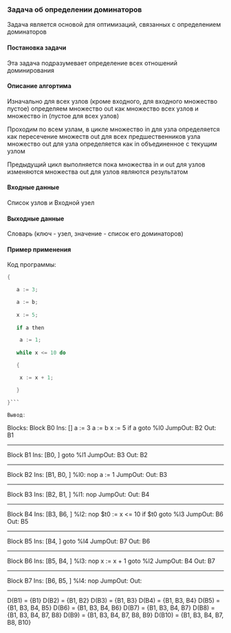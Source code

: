 ### Задача об определении доминаторов

Задача является основой для оптимизаций, связанных с определением доминаторов

#### Постановка задачи

Эта задача подразумевает определение всех отношений доминирования

#### Описание алгортима

Изначально для всех узлов (кроме входного, для входного множество пустое) определяем множество out как множество всех узлов и множество in (пустое для всех узлов)

Проходим по всем узлам, в цикле 
множество in для узла определяется как пересечение множеств out для всех предшественников узла
множество out для узла определяется как in объединенное с текущим узлом

Предыдущий цикл выполняется пока множества in и out для узлов изменяются
множества out для узлов являются результатом

#### Входные данные

Список узлов и Входной узел

#### Выходные данные

Словарь (ключ - узел, значение - список его доминаторов)

#### Пример применения

Код программы:
```cs
{

   a := 3;

   a := b;
  
   x := 5;
  
   if a then

	a := 1;
  
   while x <= 10 do

   {

	x := x + 1;

   }

}```

Вывод:

```
Blocks:
Block B0
Ins: []
          a := 3
          a := b
          x := 5
          if a goto %l0
JumpOut: B2
Out: B1

-------
Block B1
Ins: [B0, ]
          goto %l1
JumpOut: B3
Out: B2

-------
Block B2
Ins: [B1, B0, ]
%l0:      nop
          a := 1
JumpOut: 
Out: B3

-------
Block B3
Ins: [B2, B1, ]
%l1:      nop
JumpOut: 
Out: B4

-------
Block B4
Ins: [B3, B6, ]
%l2:      nop
          $t0 := x <= 10
          if $t0 goto %l3
JumpOut: B6
Out: B5

-------
Block B5
Ins: [B4, ]
          goto %l4
JumpOut: B7
Out: B6

-------
Block B6
Ins: [B5, B4, ]
%l3:      nop
          x := x + 1
          goto %l2
JumpOut: B4
Out: B7

-------
Block B7
Ins: [B6, B5, ]
%l4:      nop
JumpOut: 
Out: 

-------
D(B1) = {B1}
D(B2) = {B1, B2}
D(B3) = {B1, B3}
D(B4) = {B1, B3, B4}
D(B5) = {B1, B3, B4, B5}
D(B6) = {B1, B3, B4, B6}
D(B7) = {B1, B3, B4, B7}
D(B8) = {B1, B3, B4, B7, B8}
D(B9) = {B1, B3, B4, B7, B8, B9}
D(B10) = {B1, B3, B4, B7, B8, B10}
```
